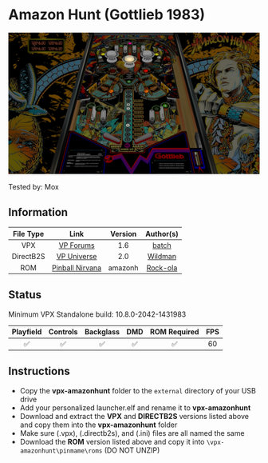 # Amazon Hunt (Gottlieb 1983)

![Table Preview](https://github.com/lilalien/vpx-images/blob/main/vpx-amazonhunt.png)

Tested by: Mox

## Information

| File Type | Link | Version | Author(s) | 
|:---------:|:----:|:-------:|:---------:|
| VPX | [VP Forums](https://www.vpforums.org/index.php?app=downloads&showfile=13076) | 1.6 | [batch](https://www.vpforums.org/index.php?showuser=30858) |
| DirectB2S | [VP Universe](https://vpuniverse.com/files/file/2359-amazon-huntgottlieb-1983/) | 2.0 | [Wildman](https://vpuniverse.com/profile/5-wildman/) |
| ROM | [Pinball Nirvana](https://pinballnirvana.com/forums/resources/amazonh.1524/) | amazonh | [Rock-ola](https://pinballnirvana.com/forums/members/rock-ola.1/) |

## Status

Minimum VPX Standalone build: 10.8.0-2042-1431983

| Playfield | Controls | Backglass | DMD | ROM Required | FPS |
|:---------:|:--------:|:---------:|:---:|:------------:|:---:|
| :white_check_mark: | :white_check_mark: | :white_check_mark: | :white_check_mark: | :white_check_mark: | 60 |

## Instructions
- Copy the **vpx-amazonhunt** folder to the `external` directory of your USB drive
- Add your personalized launcher.elf and rename it to **vpx-amazonhunt**
- Download and extract the **VPX** and **DIRECTB2S** versions listed above and copy them into the **vpx-amazonhunt** folder
- Make sure (.vpx), (.directb2s), and (.ini) files are all named the same
- Download the **ROM** version listed above and copy it into `\vpx-amazonhunt\pinmame\roms` (DO NOT UNZIP)
